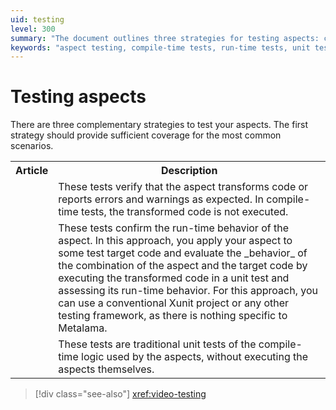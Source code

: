 ```yaml
---
uid: testing
level: 300
summary: "The document outlines three strategies for testing aspects: compile-time tests, run-time tests, and traditional unit tests, each serving different purposes and scenarios."
keywords: "aspect testing, compile-time tests, run-time tests, unit tests, code transformation tests, error reporting tests, Xunit, testing framework, Metalama"
---
```


# Testing aspects

There are three complementary strategies to test your aspects. The first strategy should provide sufficient coverage for the most common scenarios.

<table>
    <tr>
        <th>Article</th>
        <th>Description</th>
    </tr>
    <tr>
        <td>
            <xref:aspect-testing>
        </td>
        <td>
             These tests verify that the aspect transforms code or reports errors and warnings as expected. In compile-time tests, the transformed code is not executed.
        </td>
    </tr>
    <tr>
        <td>
            <xref:run-time-testing>
        </td>
        <td>
        These tests confirm the run-time behavior of the aspect. In this approach, you apply your aspect to some test target code and evaluate the _behavior_ of the combination of the aspect and the target code by executing the transformed code in a unit test and assessing its run-time behavior. For this approach, you can use a conventional Xunit project or any other testing framework, as there is nothing specific to Metalama.
        </td>
    </tr>
    <tr>
        <td>
            <xref:compile-time-testing>
        </td>
        <td>
            These tests are traditional unit tests of the compile-time logic used by the aspects, without executing the aspects themselves.
        </td>
    </tr>
</table>

> [!div class="see-also"]
> <xref:video-testing>




